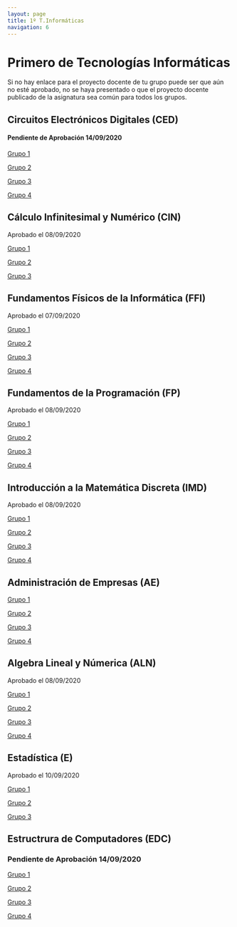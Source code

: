 ```yaml
---
layout: page
title: 1º T.Informáticas
navigation: 6
---
```


# Primero de Tecnologías Informáticas

Si no hay enlace para el proyecto docente de tu grupo puede ser que aún no esté aprobado, no se haya presentado o que el proyecto docente publicado de la asignatura sea común para todos los grupos.


## Circuitos Electrónicos Digitales (CED)

#### Pendiente de Aprobación 14/09/2020

[Grupo 1](https://uses0-my.sharepoint.com/:b:/g/personal/delegacion_etsii_us_es/EWL0C0pVSHVNoAinHK5DdEcBK_dJWuxrI0Iy9NTBbaiyfw?e=kPEyDe)

[Grupo 2](https://uses0-my.sharepoint.com/:b:/g/personal/delegacion_etsii_us_es/EY8-TnKL-KRPpm0WuIlLD58BR3H7jaJ704siqZG2ZxxT3g?e=YlVIRJ)

[Grupo 3](https://uses0-my.sharepoint.com/:b:/g/personal/delegacion_etsii_us_es/ETe-bvA2JD5Ltj8HmtPoFscBvuAtgkEQurMMwRy1qG1-Mg?e=wZOB7H)

[Grupo 4](https://uses0-my.sharepoint.com/:b:/g/personal/delegacion_etsii_us_es/ETCGDG2xwlRMtmJgrbC4CAYBvPZvXc9yrHtB0V1JIBnarg?e=KbGyMd)


## Cálculo Infinitesimal y Numérico (CIN)

Aprobado el 08/09/2020

[Grupo 1](https://sevius.us.es/asignus/proyectopublicado.php?codasig=2060003&vac=1114740&gac=1)

[Grupo 2](https://uses0-my.sharepoint.com/:b:/g/personal/delegacion_etsii_us_es/ETGpISUiK9tJil1ieZ5wn0EBRCVNjPpMRpeYOaT-h_u91Q?e=28CjNz)

[Grupo 3](https://sevius.us.es/asignus/proyectopublicado.php?codasig=2060003&vac=1114740&gac=3)


## Fundamentos Físicos de la Informática (FFI)

Aprobado el 07/09/2020

[Grupo 1](https://sevius.us.es/asignus/proyectopublicado.php?codasig=2060009&vac=1114748&gac=1)

[Grupo 2](https://sevius.us.es/asignus/proyectopublicado.php?codasig=2060009&vac=1114748&gac=2)

[Grupo 3](https://sevius.us.es/asignus/proyectopublicado.php?codasig=2060009&vac=1114748&gac=3)

[Grupo 4](https://sevius.us.es/asignus/proyectopublicado.php?codasig=2060009&vac=1114748&gac=4)


## Fundamentos de la Programación (FP)

Aprobado el 08/09/2020

[Grupo 1](https://uses0-my.sharepoint.com/:b:/g/personal/delegacion_etsii_us_es/ER2GxKwml4tJjef3rsIqghcB-Jy3pfxvz8zpow0suJdGjA?e=Zi64n6)

[Grupo 2](https://uses0-my.sharepoint.com/:b:/g/personal/delegacion_etsii_us_es/ET7Hpziq6ydFrW-N5qF2JakBvir9ixom-Y0oUuJ3UNeqGQ?e=TXQXNG)

[Grupo 3](https://uses0-my.sharepoint.com/:b:/g/personal/delegacion_etsii_us_es/EbWE2DVKglpCqO3EmjJONgEBc_d2q3TcRMq9oUFm3qvHHg?e=5kzA6b)

[Grupo 4](https://uses0-my.sharepoint.com/:b:/g/personal/delegacion_etsii_us_es/EUgGS0PxqZFFhkMmKI1aVckBYOSTwYjSR1HOpC7fBuMtnA?e=sIruhG)


## Introducción a la Matemática Discreta (IMD)

Aprobado el 08/09/2020

[Grupo 1](https://uses0-my.sharepoint.com/:b:/g/personal/delegacion_etsii_us_es/EdoNh0O0bptNoSWe_CJX7RgB2bxvR3FR81g-3ZGnml4_Sw?e=o5iY7x)

[Grupo 2](https://sevius.us.es/asignus/proyectopublicado.php?codasig=2060005&vac=1114750&gac=2)

[Grupo 3](https://uses0-my.sharepoint.com/:b:/g/personal/delegacion_etsii_us_es/EaMj2ntG03NOs8wFKio7Bd0B1xe4UJfgNCii8jFvBSlDMg?e=NN70Rd)

[Grupo 4](https://uses0-my.sharepoint.com/:b:/g/personal/delegacion_etsii_us_es/EYB3OROx98pIpo1b9YvY0W8BoKAkwY5ge7dRbCXJmPFAsw?e=vVBPPE)


## Administración de Empresas (AE)

[Grupo 1](https://sevius.us.es/asignus/proyectopublicado.php?codasig=2060002&vac=1114736&gac=1)

[Grupo 2](https://sevius.us.es/asignus/proyectopublicado.php?codasig=2060002&vac=1114736&gac=2)

[Grupo 3](https://sevius.us.es/asignus/proyectopublicado.php?codasig=2060002&vac=1114736&gac=3)

[Grupo 4](https://sevius.us.es/asignus/proyectopublicado.php?codasig=2060002&vac=1114736&gac=4)


## Algebra Lineal y Númerica (ALN)

Aprobado el 08/09/2020

[Grupo 1](https://uses0-my.sharepoint.com/:b:/g/personal/delegacion_etsii_us_es/EUxxoMxgN7ZKhpmS2ySHxI0B7zejZdSf255bjs1wRY-xww?e=7Yok69)

[Grupo 2](https://sevius.us.es/asignus/proyectopublicado.php?codasig=2060006&vac=1114738&gac=2)

[Grupo 3](https://uses0-my.sharepoint.com/:b:/g/personal/delegacion_etsii_us_es/EWjNvs93x69NsfX_ENRAEd4B_qDYtDyJaazGLSsnAewrQw?e=gdy4Sa)

[Grupo 4](https://sevius.us.es/asignus/proyectopublicado.php?codasig=2060006&vac=1114738&gac=4)


## Estadística (E)

Aprobado el 10/09/2020

[Grupo 1](https://sevius.us.es/asignus/proyectopublicado.php?codasig=2060007&vac=1114742&gac=1)

[Grupo 2](https://sevius.us.es/asignus/proyectopublicado.php?codasig=2060007&vac=1114742&gac=2)

[Grupo 3](https://sevius.us.es/asignus/proyectopublicado.php?codasig=2060007&vac=1114742&gac=3)


## Estructrura de Computadores (EDC)

### Pendiente de Aprobación 14/09/2020

[Grupo 1](https://uses0-my.sharepoint.com/:b:/g/personal/delegacion_etsii_us_es/EYq0lE2RSzREmxWk7WRpBLUBw8mlf_tRj__EDY9ULi9C-Q?e=MDURPa)

[Grupo 2](https://uses0-my.sharepoint.com/:b:/g/personal/delegacion_etsii_us_es/ERGYMhxCTzVLtvGVh4uXHxUBegESwJOOA-YR9CDQt5p6rw?e=kiCERO)

[Grupo 3](https://uses0-my.sharepoint.com/:b:/g/personal/delegacion_etsii_us_es/EdLL-3mRPUxKo796T88WsBsBRMJnWTEHsw5BRfP2A6924Q?e=J3Jb9F)

[Grupo 4](https://uses0-my.sharepoint.com/:b:/g/personal/delegacion_etsii_us_es/EYUUhFrMuX9PloDbc0VH_9IBCQXEE1EkceffyGXmz85jHw?e=VeSMsN)

